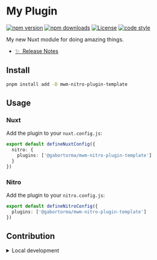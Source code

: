 <!--
Get your module up and running quickly.

Find and replace all on all files (CMD+SHIFT+F):
- Name: My Plugin
- Package name: gt-packages/t5
- Description: My new Nitro plugin
-->

# My Plugin

[![npm version][npm-version-src]][npm-version-href]
[![npm downloads][npm-downloads-src]][npm-downloads-href]
[![License][license-src]][license-href]
[![code style][code-style-src]][code-style-href]

My new Nuxt module for doing amazing things.

- [✨ &nbsp;Release Notes](/CHANGELOG.md)
  <!-- - [🏀 Online playground](https://stackblitz.com/github/your-org/mwm-nitro-plugin-template?file=playground%2Fapp.vue) -->
  <!-- - [📖 &nbsp;Documentation](https://example.com) -->

## Install

```bash
pnpm install add -D mwm-nitro-plugin-template
```

## Usage

### Nuxt

Add the plugin to your `nuxt.config.js`:

```ts
export default defineNuxtConfig({
  nitro: {
    plugins: ['@gabortorma/mwm-nitro-plugin-template']
  }
})
```

### Nitro

Add the plugin to your `nitro.config.js`:

```ts
export default defineNitroConfig({
  plugins: ['@gabortorma/mwm-nitro-plugin-template']
})
```

## Contribution

<details>
  <summary>Local development</summary>

```bash
# Install dependencies
npm install

# Generate type stubs
npm run dev:prepare

# Develop with the playground
npm run dev

# Build the playground
npm run dev:build

# Run ESLint
npm run lint

# Run Vitest
npm run test
npm run test:watch

# Release new version
npm run release
```

</details>

<!-- Badges -->

[npm-version-src]: https://img.shields.io/npm/v/@gabortorma/mwm-nitro-plugin-template/latest.svg?style=flat&colorA=18181B&colorB=28CF8D
[npm-version-href]: https://npmjs.com/package/@gabortorma/mwm-nitro-plugin-template
[npm-downloads-src]: https://img.shields.io/npm/dm/@gabortorma/mwm-nitro-plugin-template.svg?style=flat&colorA=18181B&colorB=28CF8D
[npm-downloads-href]: https://npmjs.com/package/@gabortorma/mwm-nitro-plugin-template
[license-src]: https://img.shields.io/npm/l/@gabortorma/mwm-nitro-plugin-template.svg?style=flat&colorA=18181B&colorB=28CF8D
[license-href]: https://npmjs.com/package/@gabortorma/mwm-nitro-plugin-template
[code-style-src]: https://antfu.me/badge-code-style.svg
[code-style-href]: https://github.com/gabortorma/antfu-eslint-config
